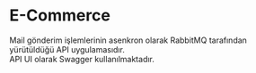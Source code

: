 # E-Commerce 

Mail gönderim işlemlerinin asenkron olarak RabbitMQ tarafından yürütüldüğü API uygulamasıdır. <br>
API UI olarak Swagger kullanılmaktadır. 

